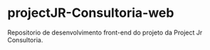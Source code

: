 # projectJR-Consultoria-web
Repositorio de desenvolvimento front-end do projeto da Project Jr Consultoria.
